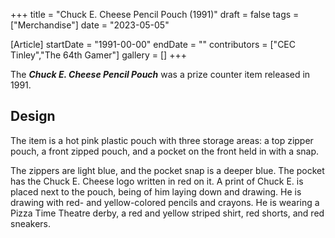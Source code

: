 +++
title = "Chuck E. Cheese Pencil Pouch (1991)"
draft = false
tags = ["Merchandise"]
date = "2023-05-05"

[Article]
startDate = "1991-00-00"
endDate = ""
contributors = ["CEC Tinley","The 64th Gamer"]
gallery = []
+++


The <b><i>Chuck E. Cheese Pencil Pouch</b></i> was a prize counter item released in 1991.

<h2> Design </h2>
The item is a hot pink plastic pouch with three storage areas: a top zipper pouch, a front zipped pouch, and a pocket on the front held in with a snap.

The zippers are light blue, and the pocket snap is a deeper blue. The pocket has the Chuck E. Cheese logo written in red on it. A print of Chuck E. is placed next to the pouch, being of him laying down and drawing. He is drawing with red- and yellow-colored pencils and crayons. He is wearing a Pizza Time Theatre derby, a red and yellow striped shirt, red shorts, and red sneakers.



